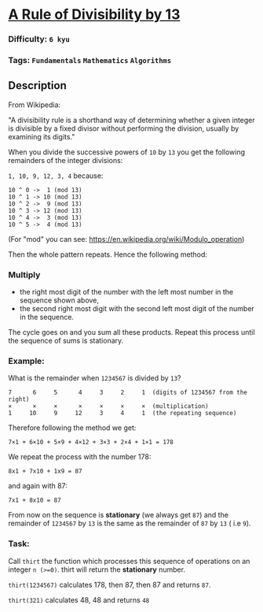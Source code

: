 # [A Rule of Divisibility by 13](httpshttps://www.codewars.com/kata/564057bc348c7200bd0000ff)

### Difficulty: `6 kyu`

### Tags: `Fundamentals` `Mathematics` `Algorithms`

## Description

From Wikipedia:

"A divisibility rule is a shorthand way of determining whether a given integer is divisible by a fixed divisor without performing the division, usually by examining its digits."

When you divide the successive powers of `10` by `13` you get the following remainders of the integer divisions:

`1, 10, 9, 12, 3, 4` because:

```
10 ^ 0 ->  1 (mod 13)
10 ^ 1 -> 10 (mod 13)
10 ^ 2 ->  9 (mod 13)
10 ^ 3 -> 12 (mod 13)
10 ^ 4 ->  3 (mod 13)
10 ^ 5 ->  4 (mod 13)
```

(For "mod" you can see: https://en.wikipedia.org/wiki/Modulo_operation)

Then the whole pattern repeats. Hence the following method:

### Multiply

- the right most digit of the number with the left most number in the sequence shown above,
- the second right most digit with the second left most digit of the number in the sequence.

The cycle goes on and you sum all these products. Repeat this process until the sequence of sums is stationary.

### Example:

What is the remainder when `1234567` is divided by `13`?

```
7      6     5      4     3     2     1  (digits of 1234567 from the right)
×      ×     ×      ×     ×     ×     ×  (multiplication)
1     10     9     12     3     4     1  (the repeating sequence)
```

Therefore following the method we get:

`7×1 + 6×10 + 5×9 + 4×12 + 3×3 + 2×4 + 1×1 = 178`

We repeat the process with the number 178:

`8x1 + 7x10 + 1x9 = 87`

and again with 87:

`7x1 + 8x10 = 87`

From now on the sequence is **stationary** (we always get `87`) and the remainder of `1234567` by `13` is the same as the remainder of `87` by `13` ( i.e `9`).

### Task:

Call `thirt` the function which processes this sequence of operations on an integer `n (>=0)`. thirt will return the **stationary** number.

`thirt(1234567)` calculates 178, then 87, then 87 and returns `87`.

`thirt(321)` calculates 48, 48 and returns `48`